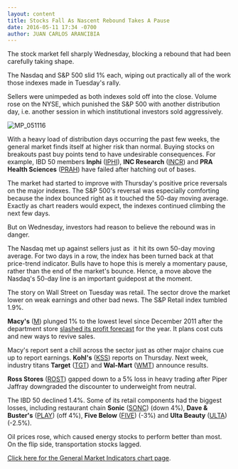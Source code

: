 ```yaml
---
layout: content
title: Stocks Fall As Nascent Rebound Takes A Pause
date: 2016-05-11 17:34 -0700
author: JUAN CARLOS ARANCIBIA
---
```






The stock market fell sharply Wednesday, blocking a rebound that had been carefully taking shape.


The Nasdaq and S&P 500 slid 1% each, wiping out practically all of the work those indexes made in Tuesday's rally.


Sellers were unimpeded as both indexes sold off into the close. Volume rose on the NYSE, which punished the S&P 500 with another distribution day, i.e. another session in which institutional investors sold aggressively.


![MP_051116](https://www.investors.com/wp-content/uploads/2016/05/MP_051116-185x300.jpg)


With a heavy load of distribution days occurring the past few weeks, the general market finds itself at higher risk than normal. Buying stocks on breakouts past buy points tend to have undesirable consequences. For example, IBD 50 members **Inphi** ([IPHI](https://research.investors.com/quote.aspx?symbol=IPHI)), **INC Research** ([INCR](https://research.investors.com/quote.aspx?symbol=INCR)) and **PRA Health Sciences** ([PRAH](https://research.investors.com/quote.aspx?symbol=PRAH)) have failed after hatching out of bases.


The market had started to improve with Thursday's positive price reversals on the major indexes. The S&P 500's reversal was especially comforting because the index bounced right as it touched the 50-day moving average.  Exactly as chart readers would expect, the indexes continued climbing the next few days.


But on Wednesday, investors had reason to believe the rebound was in danger.


The Nasdaq met up against sellers just as  it hit its own 50-day moving average. For two days in a row, the index has been turned back at that price-trend indicator. Bulls have to hope this is merely a momentary pause, rather than the end of the market's bounce. Hence, a move above the Nasdaq's 50-day line is an important guidepost at the moment.


The story on Wall Street on Tuesday was retail. The sector drove the market lower on weak earnings and other bad news. The S&P Retail index tumbled 1.9%.


**Macy's** ([M](https://research.investors.com/quote.aspx?symbol=M)) plunged 1% to the lowest level since December 2011 after the department store [slashed its profit forecast](https://www.investors.com/news/unwanted-discount-to-guidance-sinks-macys-shares-early/?ven=YahooCP&src=AURLLED&ven=yahoo) for the year. It plans cost cuts and new ways to revive sales.


Macy's report sent a chill across the sector just as other major chains cue up to report earnings. **Kohl's** ([KSS](https://research.investors.com/quote.aspx?symbol=KSS)) reports on Thursday. Next week, industry titans **Target** ([TGT](https://research.investors.com/quote.aspx?symbol=TGT)) and **Wal-Mart** ([WMT](https://research.investors.com/quote.aspx?symbol=WMT)) announce results.


**Ross Stores** ([ROST](https://research.investors.com/quote.aspx?symbol=ROST)) gapped down to a 5% loss in heavy trading after Piper Jaffray downgraded the discounter to underweight from neutral.


The IBD 50 declined 1.4%. Some of its retail components had the biggest losses, including restaurant chain **Sonic** ([SONC](https://research.investors.com/quote.aspx?symbol=SONC)) (down 4%), **Dave & Buster's** ([PLAY](https://research.investors.com/quote.aspx?symbol=PLAY)) (off 4%), **Five Below** ([FIVE](https://research.investors.com/quote.aspx?symbol=FIVE)) (-3%) and **Ulta Beauty** ([ULTA](https://research.investors.com/quote.aspx?symbol=ULTA)) (-2.5%).


Oil prices rose, which caused energy stocks to perform better than most. On the flip side, transportation stocks lagged.


[Click here for the General Market Indicators chart page](https://www.investors.com/wp-content/uploads/2016/05/IBD1105155456GMI.pdf).




